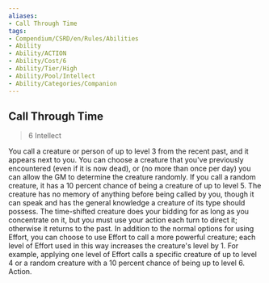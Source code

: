 ```yaml
---
aliases:
- Call Through Time
tags:
- Compendium/CSRD/en/Rules/Abilities
- Ability
- Ability/ACTION
- Ability/Cost/6
- Ability/Tier/High
- Ability/Pool/Intellect
- Ability/Categories/Companion
---
```


  
## Call Through Time  
>6  Intellect  
  
You call a creature or person of up to level 3 from the recent past, and it appears next to you. You can choose a creature that you've previously encountered (even if it is now dead), or (no more than once per day) you can allow the GM to determine the creature randomly. If you call a random creature, it has a 10 percent chance of being a creature of up to level 5. The creature has no memory of anything before being called by you, though it can speak and has the general knowledge a creature of its type should possess. The time-shifted creature does your bidding for as long as you concentrate on it, but you must use your action each turn to direct it; otherwise it returns to the past. In addition to the normal options for using Effort, you can choose to use Effort to call a more powerful creature; each level of Effort used in this way increases the creature's level by 1. For example, applying one level of Effort calls a specific creature of up to level 4 or a random creature with a 10 percent chance of being up to level 6. Action.